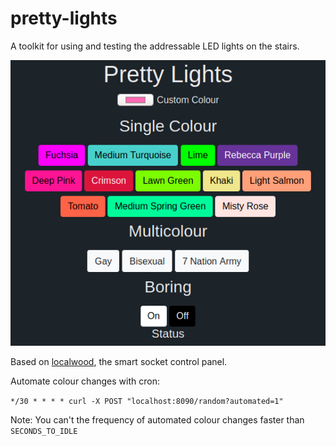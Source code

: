 # pretty-lights

A toolkit for using and testing the addressable LED lights on the stairs.

![Screenshot of lights control UI](screenshot.png)

Based on [localwood](https://github.com/The-Silverwood-Institute/Localwood), the smart socket control panel.

Automate colour changes with cron:

`*/30 * * * * curl -X POST "localhost:8090/random?automated=1"`

Note: You can't the frequency of automated colour changes faster than `SECONDS_TO_IDLE`
